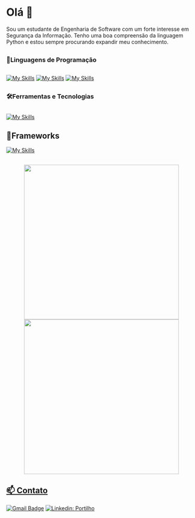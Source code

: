 # Olá 👋
Sou um estudante de Engenharia de Software com um forte interesse em Segurança da Informação. Tenho uma boa compreensão da linguagem Python e estou sempre procurando expandir meu conhecimento.
##
### 🚀Linguagens de Programação
##
[![My Skills](https://skillicons.dev/icons?i=python)](https://skillicons.dev)
[![My Skills](https://skillicons.dev/icons?i=cpp)](https://skillicons.dev)
[![My Skills](https://skillicons.dev/icons?i=html,css,js)](https://skillicons.dev)
##
### 🛠️Ferramentas e Tecnologias
##
[![My Skills](https://skillicons.dev/icons?i=vscode,git,github)](https://skillicons.dev)
##
## 🧰Frameworks
[![My Skills](https://skillicons.dev/icons?i=flask)](https://skillicons.dev)
##
<div align="center">
  <a href="https://github.com/p-ortilho">
  <img align="center" width="410" src="https://github-readme-stats.vercel.app/api?username=p-ortilho&show_icons=true&theme=synthwave&include_all_commits=true&count_private=true"/>
  <img align="center" width="410" src="https://github-readme-stats.vercel.app/api/top-langs/?username=p-ortilho&layout=compact&langs_count=7&theme=synthwave"/>
</div>

## 📫 Contato
[![Gmail Badge](https://img.shields.io/badge/-kainaportilho@gmail.com-006bed?style=flat-square&logo=Gmail&logoColor=white&link=mailto:kainaportilho@gmail.com)](mailto:kainaportilho@gmail.com)
[![Linkedin: Portilho](https://img.shields.io/badge/-CainãPortilho-blue?style=flat-square&logo=Linkedin&logoColor=white&link=https://www.linkedin.com/in/p-ortilho/)](https://www.linkedin.com/in/p-ortilho/)
